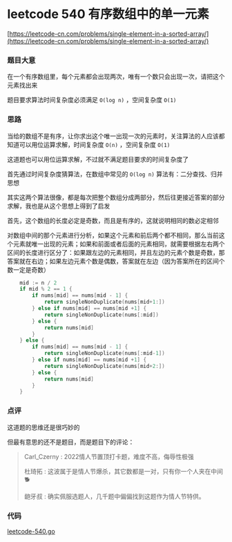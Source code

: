 # leetcode 540 有序数组中的单一元素

[https://leetcode-cn.com/problems/single-element-in-a-sorted-array/](https://leetcode-cn.com/problems/single-element-in-a-sorted-array/)

### 题目大意

在一个有序数组里，每个元素都会出现两次，唯有一个数只会出现一次，请把这个元素找出来

题目要求算法时间复杂度必须满足 `O(log n)` ，空间复杂度 `O(1)` 

### 思路

当给的数组不是有序，让你求出这个唯一出现一次的元素时，关注算法的人应该都知道可以用位运算求解，时间复杂度 `O(n)` ，空间复杂度 `O(1)` 

这道题也可以用位运算求解，不过就不满足题目要求的时间复杂度了

首先通过时间复杂度猜算法，在数组中常见的 `O(log n)` 算法有：二分查找、归并思想

其实这两个算法很像，都是每次把整个数组分成两部分，然后往更接近答案的部分求解，我也是从这个思想上得到了启发

首先，这个数组的长度必定是奇数，而且是有序的，这就说明相同的数必定相邻

对数组中间的那个元素进行分析，如果这个元素和前后两个都不相同，那么当前这个元素就唯一出现的元素；如果和前面或者后面的元素相同，就需要根据左右两个区间的长度进行区分了：如果跟左边的元素相同，并且左边的元素个数是奇数，那答案就在右边；如果左边元素个数是偶数，答案就在左边（因为答案所在的区间个数一定是奇数）

```go
    mid := n / 2
    if mid % 2 == 1 {
        if nums[mid] == nums[mid - 1] {
            return singleNonDuplicate(nums[mid+1:])
        } else if nums[mid] == nums[mid +1] {
            return singleNonDuplicate(nums[:mid])
        } else {
            return nums[mid]
        }
    } else {
        if nums[mid] == nums[mid - 1] {
            return singleNonDuplicate(nums[:mid-1])
        } else if nums[mid] == nums[mid +1] {
            return singleNonDuplicate(nums[mid+2:])
        } else {
            return nums[mid]
        }
    }
```

### 点评

这道题的思维还是很巧妙的

但最有意思的还不是题目，而是题目下的评论：

> Carl_Czerny  : 2022情人节置顶打卡题，难度不高，侮辱性极强
> 
> 杜琦拓 : 这波属于是情人节爆杀，其它数都是一对，只有你一个人夹在中间🐕
> 
> 龅牙叔 : 确实佩服选题人，几千题中偏偏找到这题作为情人节特供。

### 代码

[leetcode-540.go](../540.有序数组中的单一元素.go)


